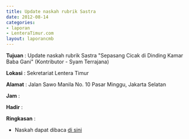 ```yaml
---
title: Update naskah rubrik Sastra
date: 2012-08-14
categories:
- laporan
- LenteraTimur.com
layout: laporancmb
---
```



**Tujuan** : Update naskah rubrik Sastra "Sepasang Cicak di Dinding Kamar Baba Gani" (Kontributor - Syam Terrajana)

**Lokasi** : Sekretariat Lentera Timur 

**Alamat** : Jalan Sawo Manila No. 10 Pasar Minggu, Jakarta Selatan

**Jam** : 

**Hadir** :  


**Ringkasan** : 
* Naskah dapat dibaca [di sini](http://www.lenteratimur.com/2012/08/sepasang-cicak-di-dinding-kamar-baba-gani/)

